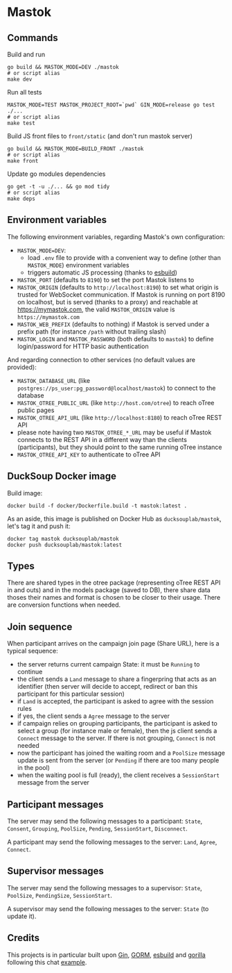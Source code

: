 # Mastok

## Commands

Build and run

```
go build && MASTOK_MODE=DEV ./mastok
# or script alias
make dev
```

Run all tests
```
MASTOK_MODE=TEST MASTOK_PROJECT_ROOT=`pwd` GIN_MODE=release go test ./...
# or script alias
make test
```

Build JS front files to `front/static` (and don't run mastok server)
```
go build && MASTOK_MODE=BUILD_FRONT ./mastok
# or script alias
make front
```

Update go modules dependencies
```
go get -t -u ./... && go mod tidy
# or script alias
make deps
```

## Environment variables

The following environment variables, regarding Mastok's own configuration:

- `MASTOK_MODE=DEV`:
    - load `.env` file to provide with a convenient way to define (other than `MASTOK_MODE`) environment variables
    - triggers automatic JS processing (thanks to [esbuild](https://esbuild.github.io/))
- `MASTOK_PORT` (defaults to `8190`) to set the port Mastok listens to
- `MASTOK_ORIGIN` (defaults to `http://localhost:8190`) to set what origin is trusted for WebSocket communication. If Mastok is running on port 8190 on localhost, but is served (thanks to a proxy) and reachable at https://mymastok.com, the valid `MASTOK_ORIGIN` value is `https://mymastok.com`
- `MASTOK_WEB_PREFIX` (defaults to nothing) if Mastok is served under a prefix path (for instance `/path` without trailing slash)
- `MASTOK_LOGIN` and `MASTOK_PASSWORD` (both defaults to `mastok`) to define login/password for HTTP basic authentication

And regarding connection to other services (no default values are provided):

- `MASTOK_DATABASE_URL` (like `postgres://ps_user:pg_password@localhost/mastok`) to connect to the database 
- `MASTOK_OTREE_PUBLIC_URL` (like `http://host.com/otree`) to reach oTree public pages
- `MASTOK_OTREE_API_URL` (like `http://localhost:8180`) to reach oTree REST API
- please note having two `MASTOK_OTREE_*_URL` may be useful if Mastok connects to the REST API in a different way than the clients (participants), but they should point to the same running oTree instance
- `MASTOK_OTREE_API_KEY` to authenticate to oTree API

## DuckSoup Docker image

Build image:

```
docker build -f docker/Dockerfile.build -t mastok:latest .
```

As an aside, this image is published on Docker Hub as `ducksouplab/mastok`, let's tag it and push it:

```
docker tag mastok ducksouplab/mastok
docker push ducksouplab/mastok:latest
```

## Types

There are shared types in the otree package (representing oTree REST API in and outs) and in the models package (saved to DB), there share data thoses their names and format is chosen to be closer to their usage. There are conversion functions when needed.

## Join sequence

When participant arrives on the campaign join page (Share URL), here is a typical sequence:

- the server returns current campaign State: it must be `Running` to continue 
- the client sends a `Land` message to share a fingerpring that acts as an identifier (then server will decide to accept, redirect or ban this participant for this particular session)
- if `Land` is accepted, the participant is asked to agree with the session rules
- if yes, the client sends a `Agree` message to the server
- if campaign relies on grouping participants, the participant is asked to select a group (for instance male or female), then the js client sends a `Connect` message to the server. If there is not grouping, `Connect` is not needed
- now the participant has joined the waiting room and a `PoolSize` message update is sent from the server (or `Pending` if there are too many people in the pool)
- when the waiting pool is full (ready), the client receives a `SessionStart` message from the server

## Participant messages

The server may send the following messages to a participant: `State`, `Consent`, `Grouping`, `PoolSize`, `Pending`, `SessionStart`, `Disconnect`.

A participant may send the following messages to the server: `Land`, `Agree`, `Connect`.

## Supervisor messages

The server may send the following messages to a supervisor: `State`, `PoolSize`, `PendingSize`, `SessionStart`.

A supervisor may send the following messages to the server: `State` (to update it).

## Credits

This projects is in particular built upon [Gin](https://gin-gonic.com/), [GORM](https://gorm.io/), [esbuild](https://esbuild.github.io/) and [gorilla](https://github.com/gorilla/websocket) following this chat [example](https://github.com/gorilla/websocket/tree/master/examples/chat).